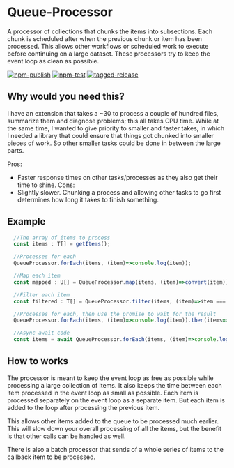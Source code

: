 # Queue-Processor

A processor of collections that chunks the items into subsections. Each chunk is scheduled after when the previous chunk or item has been processed. This allows other workflows or scheduled work to execute before continuing on a large dataset. These processors try to keep the event loop as clean as possible. 

[![npm-publish](https://github.com/DaanV2/queue-processor/actions/workflows/npm-publish.yml/badge.svg)](https://github.com/DaanV2/queue-processor/actions/workflows/npm-publish.yml)
[![npm-test](https://github.com/DaanV2/queue-processor/actions/workflows/npm-test.yml/badge.svg)](https://github.com/DaanV2/queue-processor/actions/workflows/npm-test.yml)
[![tagged-release](https://github.com/DaanV2/queue-processor/actions/workflows/tagged-release.yml/badge.svg)](https://github.com/DaanV2/queue-processor/actions/workflows/tagged-release.yml)

## Why would you need this?

I have an extension that takes a ~30 to process a couple of hundred files, summarize them and diagnose problems; this all takes CPU time. While at the same time, I wanted to give priority to smaller and faster takes, in which I needed a library that could ensure that things got chunked into smaller pieces of work. So other smaller tasks could be done in between the large parts.

Pros:
- Faster response times on other tasks/processes as they also get their time to shine.
Cons:
- Slightly slower. Chunking a process and allowing other tasks to go first determines how long it takes to finish something.

## Example

```ts
  //The array of items to process
  const items : T[] = getItems();

  //Processes for each
  QueueProcessor.forEach(items, (item)=>console.log(item));

  //Map each item
  const mapped : U[] = QueueProcessor.map(items, (item)=>convert(item));

  //Filter each item
  const filtered : T[] = QueueProcessor.filter(items, (item)=>item === ...);

  //Processes for each, then use the promise to wait for the result
  QueueProcessor.forEach(items, (item)=>console.log(item)).then(items=>{...});

  //Async await code
  const items = await QueueProcessor.forEach(items, (item)=>console.log(item));
```

## How to works

The processor is meant to keep the event loop as free as possible while processing a large collection of items. It also keeps the time between each
item processed in the event loop as small as possible. Each item is processed separately on the event loop as a separate item. But each item is added
to the loop after processing the previous item.

This allows other items added to the queue to be processed much earlier. This will slow down your overall processing of all the items,
but the benefit is that other calls can be handled as well.

There is also a batch processor that sends of a whole series of items to the callback item to be processed.

